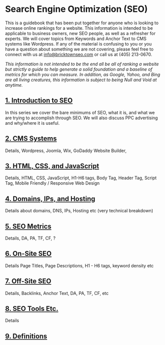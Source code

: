 # Search Engine Optimization (SEO)

This is a guidebook that has been put together for anyone who is looking to increase online rankings for a website. This information is intended to be applicable to business owners, new SEO people, as well as a refresher for experts. We will cover topics from Keywords and Anchor Text to CMS systems like Wordpress. If any of the material is confusing to you or you have a question about something we are not covering, please feel free to connect with us at [info@bricktownseo.com](mailto:info@bricktownseo.com) or call us at (405) 213-0670.

*This information is not intended to be the end all be all of ranking a website but strictly a guide to help generate a solid foundation and a baseline of metrics for which you can measure. In addition, as Google, Yahoo, and Bing are all living creatures, this information is subject to being Null and Void at anytime.*

## [1. Introduction to SEO](INTRO.md)

In this series we cover the bare minimums of SEO, what it is, and what we are trying to accomplish through SEO. We will also discuss PPC advertising and why/where it is useful.

## [2. CMS Systems](CMS.md)

Details, Wordpress, Joomla, Wix, GoDaddy Website Builder,

## [3. HTML, CSS, and JavaScript](HTML.md)

Details, HTML, CSS, JavaScript, H1-H6 tags, Body Tag, Header Tag, Script Tag, Mobile Friendly / Responsive Web Design

## [4. Domains, IPs, and Hosting](DOMAINS.md)

Details about domains, DNS, IPs, Hosting etc (very technical breakdown)

## [5. SEO Metrics](SEO.md)

Details, DA, PA, TF, CF, ?

## [6. On-Site SEO](ONSITE.md)

Details Page Titles, Page Descriptions, H1 - H6 tags, keyword density etc

## [7. Off-Site SEO](OFFSITE.md)

Details, Backlinks, Anchor Text, DA, PA, TF, CF, etc

## [8. SEO Tools Etc.](TOOLS.md)

Details

## [9. Definitions](DEFINITIONS.md)
